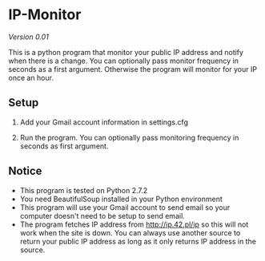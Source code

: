 IP-Monitor
==========

*Version 0.01*

This is a python program that monitor your public IP address and notify when there is a change.
You can optionally pass monitor frequency in seconds as a first argument.
Otherwise the program will monitor for your IP once an hour.

Setup
-----

1. Add your Gmail account information in settings.cfg

2. Run the program. You can optionally pass monitoring frequency in seconds as first argument.

Notice
------

* This program is tested on Python 2.7.2
* You need BeautifulSoup installed in your Python environment
* This program will use your Gmail account to send email so your computer doesn't need to be setup to send email.
* The program fetches IP address from http://ip.42.pl/ip so this will not work when the site is down. You can always use another source to return your public IP address as long as it only returns IP address in the source.